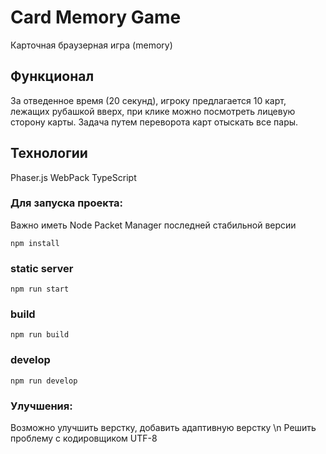 # Card Memory Game

Карточная браузерная игра (memory)

## Функционал

За отведенное время (20 секунд), игроку предлагается 
10 карт, лежащих рубашкой вверх, при клике можно посмотреть лицевую
сторону карты. Задача путем переворота карт отыскать все пары.

## Технологии
Phaser.js
WebPack
TypeScript


### Для запуска проекта:

Важно иметь Node Packet Manager последней стабильной версии

```
npm install
```

### static server

```
npm run start
```

### build

```
npm run build
```

### develop

```
npm run develop
```


### Улучшения:
Возможно улучшить верстку, добавить адаптивную верстку \n
Решить проблему с кодировщиком UTF-8